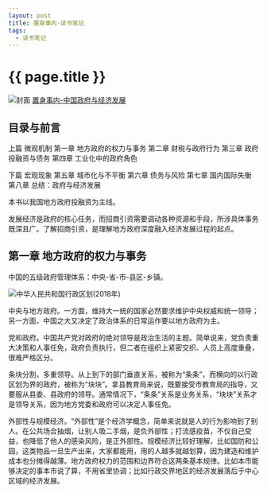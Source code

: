 ```yaml
---
layout: post
title: 置身事内-读书笔记
tags:
  - 读书笔记
---
```


# {{ page.title }}

![封面](/images/2023-05-31-置身事内封面.jpeg)
[置身事内-中国政府与经济发展](https://book.douban.com/subject/35546622/)

## 目录与前言

上篇 微观机制
第一章 地方政府的权力与事务
第二章 财税与政府行为
第三章 政府投融资与债务
第四章 工业化中的政府角色

下篇 宏观现象
第五章 城市化与不平衡
第六章 债务与风险
第七章 国内国际失衡
第八章 总结：政府与经济发展

本书以我国地方政府投融资为主线。

发展经济是政府的核心任务，而招商引资需要调动各种资源和手段，所涉具体事务既深且广。了解招商引资，是理解地方政府深度融入经济发展过程的起点。

## 第一章 地方政府的权力与事务

中国的五级政府管理体系：中央-省-市-县区-乡镇。

![中华人民共和国行政区划(2018年)](/images/2023-05-31-中华人民共和国行政区划(2018年).jpeg)

中央与地方政府。一方面，维持大一统的国家必然要求维护中央权威和统一领导；另一方面，中国之大又决定了政治体系的日常运作要以地方政府为主。

党和政府。中国共产党对政府的绝对领导是政治生活的主题。简单说来，党负责重大决策和人事任免，政府负责执行，但二者在组织上紧密交织、人员上高度重叠，很难严格区分。

条块分割，多重领导。从上到下的部门垂直关系，被称为“条条”，而横向的以行政区划为界的政府，被称为“块块”。拿县教育局来说，既要接受市教育局的指导，又要服从县委、县政府的领导。通常情况下，“条条”关系是业务关系，“块块”关系才是领导关系，因为地方党委和政府可以决定人事任免。

外部性与规模经济。“外部性”是个经济学概念，简单来说就是人的行为影响到了别人。在公共场合抽烟，让别人吸二手烟，是负外部性；打流感疫苗，不仅自己受益，也降低了他人的感染风险，是正外部性。规模经济比较好理解，比如国防和公园，这类物品一旦生产出来，大家都能用，用的人越多就越划算，因为建造和维护成本也分摊得越薄。地方政府权力的范围和边界符合这两条基本规律。比如本市能够决定的事本市说了算，不用省里协调；比如行政交界地区的经济发展落后于中心区域的经济发展。





